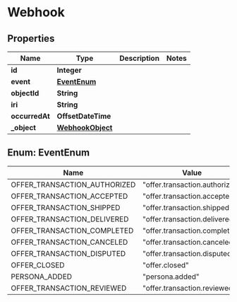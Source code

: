 

# Webhook


## Properties

| Name | Type | Description | Notes |
|------------ | ------------- | ------------- | -------------|
|**id** | **Integer** |  |  |
|**event** | [**EventEnum**](#EventEnum) |  |  |
|**objectId** | **String** |  |  |
|**iri** | **String** |  |  |
|**occurredAt** | **OffsetDateTime** |  |  |
|**_object** | [**WebhookObject**](WebhookObject.md) |  |  |



## Enum: EventEnum

| Name | Value |
|---- | -----|
| OFFER_TRANSACTION_AUTHORIZED | &quot;offer.transaction.authorized&quot; |
| OFFER_TRANSACTION_ACCEPTED | &quot;offer.transaction.accepted&quot; |
| OFFER_TRANSACTION_SHIPPED | &quot;offer.transaction.shipped&quot; |
| OFFER_TRANSACTION_DELIVERED | &quot;offer.transaction.delivered&quot; |
| OFFER_TRANSACTION_COMPLETED | &quot;offer.transaction.completed&quot; |
| OFFER_TRANSACTION_CANCELED | &quot;offer.transaction.canceled&quot; |
| OFFER_TRANSACTION_DISPUTED | &quot;offer.transaction.disputed&quot; |
| OFFER_CLOSED | &quot;offer.closed&quot; |
| PERSONA_ADDED | &quot;persona.added&quot; |
| OFFER_TRANSACTION_REVIEWED | &quot;offer.transaction.reviewed&quot; |



